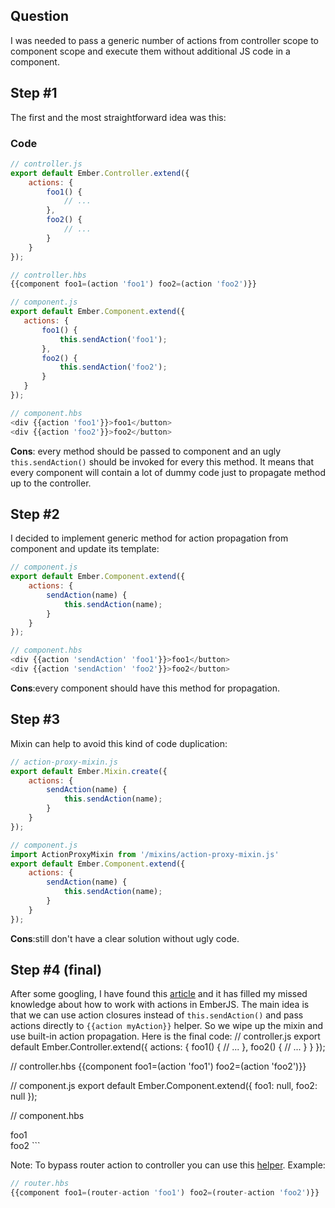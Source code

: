 ## Question
I was needed to pass a generic number of actions from controller scope to component scope and execute them without additional JS code in a component.

## Step #1
The first and the most straightforward idea was this:

### Code
```javascript
// controller.js
export default Ember.Controller.extend({
    actions: {
        foo1() {
            // ...
        },
        foo2() {
            // ...
        }
    }
});

// controller.hbs
{{component foo1=(action 'foo1') foo2=(action 'foo2')}}

// component.js
export default Ember.Component.extend({
   actions: {
       foo1() {
           this.sendAction('foo1');
       },
       foo2() {
           this.sendAction('foo2');
       }
   }
});

// component.hbs
<div {{action 'foo1'}}>foo1</button>
<div {{action 'foo2'}}>foo2</button>
```

**Cons**: every method should be passed to component and an ugly `this.sendAction()` should be invoked for every this method. It means that every component will contain a lot of dummy code just to propagate method up to the controller.

## Step #2
I decided to implement generic method for action propagation from component and update its template:

```javascript
// component.js
export default Ember.Component.extend({
    actions: {
        sendAction(name) {
            this.sendAction(name);
        }
    }
});

// component.hbs
<div {{action 'sendAction' 'foo1'}}>foo1</button>
<div {{action 'sendAction' 'foo2'}}>foo2</button>
```
**Cons**:every component should have this method for propagation.

## Step #3
Mixin can help to avoid this kind of code duplication:
```javascript
// action-proxy-mixin.js
export default Ember.Mixin.create({ 
    actions: { 
        sendAction(name) { 
            this.sendAction(name); 
        } 
    } 
});

// component.js
import ActionProxyMixin from '/mixins/action-proxy-mixin.js'
export default Ember.Component.extend({
    actions: {
        sendAction(name) {
            this.sendAction(name);
        }
    }
});
```
**Cons**:still don't have a clear solution without ugly code.

## Step #4 (final)
After some googling, I have found this [article][link_article] and it has filled my missed knowledge about how to work with actions in EmberJS. The main idea is that we can use action closures instead of `this.sendAction()` and pass actions directly to `{{action myAction}}` helper. So we wipe up the mixin and use built-in action propagation. Here is the final code:
// controller.js
export default Ember.Controller.extend({
    actions: {
        foo1() {
            // ...
        },
        foo2() {
            // ...
        }
    }
});

// controller.hbs
{{component foo1=(action 'foo1') foo2=(action 'foo2')}}

// component.js
export default Ember.Component.extend({
   foo1: null,
   foo2: null
});

// component.hbs
<div {{action foo1}}>foo1</button>
<div {{action foo2}}>foo2</button>
```

Note: To bypass router action to controller you can use this [helper][link_router_action]. Example:
```javascript
// router.hbs
{{component foo1=(router-action 'foo1') foo2=(router-action 'foo2')}}
```

[link_article]: https://emberigniter.com/send-closure-actions-up-data-owner/
[link_router_action]: https://github.com/DockYard/ember-route-action-helper

